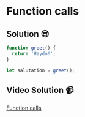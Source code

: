 # Function calls

## Solution 😎

```javascript
function greet() {
  return 'Haydo!';
}

let salutation = greet();
```

## Video Solution 📹

[Function calls](https://edpuzzle.com/assignments/6386b0f3c511ef40e3f47550/watch)

